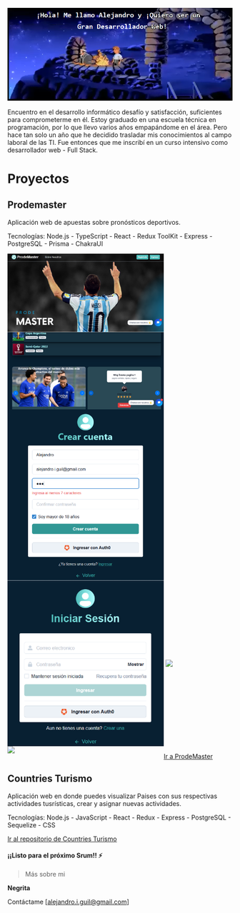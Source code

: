 ![This is an image](https://github.com/AlejandroGuil/AlejandroGuil/blob/main/img/Github%20pic.png)

Encuentro en el desarrollo informático desafío y satisfacción, suficientes para comprometerme en él. Estoy graduado en una escuela técnica en programación, por lo que llevo varios años empapándome en el área. Pero hace tan solo un año que he decidido trasladar mis conocimientos al campo laboral de las TI. Fue entonces que me inscribí en un curso intensivo como desarrollador web - Full Stack.

# Proyectos

## Prodemaster

Aplicación web de apuestas sobre pronósticos deportivos.

Tecnologías: Node.js - TypeScript - React - Redux ToolKit - Express - PostgreSQL - Prisma - ChakraUI

<img align="left"  width= "350px" src="img/Prodemaster%201.png">
<img align="center"width= "350px" src="img/Prodemaster%202.png">
<img align="left" width= "350px"  src="img/Prodemaster%20%203.png">
<img align="center"width= "350px" src="img/Prodemaster%204.png">
<img align="left" width= "350px"  src="img/Prodemaster%20%205.png">
<img align="center"width= "350px" src="img/Prodemaster%20%206.png">

[Ir a ProdeMaster](https://prodemaster.netlify.app)

## Countries Turismo

Aplicación web en donde puedes visualizar Paises con sus respectivas actividades tusrísticas, crear y asignar nuevas actividades.

Tecnologías: Node.js - JavaScript - React - Redux - Express - PostgreSQL - Sequelize - CSS

[Ir al repositorio de Countries Turismo](https://github.com/AlejandroGuil/Countries-PI)

#### ¡¡Listo para el próximo Srum!! ⚡

> Más sobre mi

**Negrita**

Contáctame [alejandro.i.guil@gmail.com]
